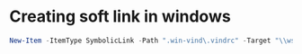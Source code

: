 # Creating soft link in windows
```powershell
New-Item -ItemType SymbolicLink -Path ".win-vind\.vindrc" -Target "\\wsl$\Debian\home\...\.vindrc
```
